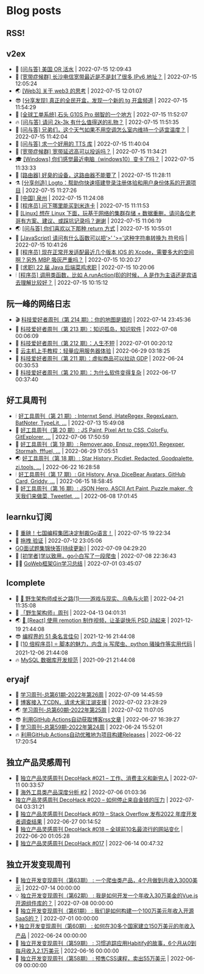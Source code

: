 # Blog posts
## RSS!



## v2ex

<!-- v2ex:START  -->
- 🫶 [[问与答] 美国 OR 活水](https://www.v2ex.com/t/866511#reply0) | 2022-07-15 12:09:43 
- 🧰 [[宽带症候群] 长沙电信宽带最近是不是封了很多 IPv6 地址？](https://www.v2ex.com/t/866510#reply0) | 2022-07-15 12:05:24 
- 🌏 [[Web3] 关于 web3 的思考](https://www.v2ex.com/t/866509#reply0) | 2022-07-15 12:01:07 
- 😎 [[分享发现] 真正的全民开盒，发现一个新的 tg 开盒频道](https://www.v2ex.com/t/866508#reply0) | 2022-07-15 11:54:29 
- 💂 [[全球工单系统] 石头 G10S Pro 弱智的一个地方](https://www.v2ex.com/t/866507#reply0) | 2022-07-15 11:52:07 
- 🔥 [[问与答] 请问 2k-3k 有什么值得送的礼物？](https://www.v2ex.com/t/866506#reply8) | 2022-07-15 11:51:35 
- 🦅 [[问与答] 兄弟们，这个天气如果不用空调怎么室内维持一个适宜温度？](https://www.v2ex.com/t/866505#reply7) | 2022-07-15 11:42:04 
- 🙉 [[问与答] 求一个好用的 TTS 库](https://www.v2ex.com/t/866504#reply0) | 2022-07-15 11:40:04 
- 💫 [[宽带症候群] 宽带延迟高可以投诉吗？](https://www.v2ex.com/t/866503#reply7) | 2022-07-15 11:34:21 
- 🎓 [[Windows] 你们感觉最近电脑（windows10）变卡了吗？](https://www.v2ex.com/t/866502#reply3) | 2022-07-15 11:33:33 
- 🗽 [[路由器] 好臭的设备，这路由器不能要了](https://www.v2ex.com/t/866500#reply0) | 2022-07-15 11:28:11 
- ⚗️ [[分享创造] Logto：帮助你快速搭建登录注册体验和用户身份体系的开源项目](https://www.v2ex.com/t/866499#reply0) | 2022-07-15 11:27:26 
- 🦍 [[中国] 泉州](https://www.v2ex.com/t/866498#reply1) | 2022-07-15 11:24:08 
- 🤩 [[程序员] 问下哪里能买到米连卡](https://www.v2ex.com/t/866497#reply1) | 2022-07-15 11:11:53 
- 🙉 [[Linux] 想在 Linux 下面，玩基于网络的集群存储 + 数据重删，请问各位老哥有方案、建议、或踩坑记录吗？谢谢](https://www.v2ex.com/t/866496#reply2) | 2022-07-15 11:06:19 
- 🌏 [[问与答] 你们喜欢以下那种 return 方式](https://www.v2ex.com/t/866495#reply15) | 2022-07-15 10:55:01 
- 🐘 [[JavaScript] 请问有什么函数可以把‘&gt;’ &#39;&gt;=&#39;这种字符串转换为 符号吗](https://www.v2ex.com/t/866494#reply1) | 2022-07-15 10:41:26 
- 🧰 [[程序员] 现在正常开发适配最近几个版本 IOS 的 Xcode，需要多大的空间啊？另外 MBP 吸灰严重吗？](https://www.v2ex.com/t/866493#reply0) | 2022-07-15 10:20:27 
- 💃 [[求职] 22 届 Java 后端菜鸡求职](https://www.v2ex.com/t/866492#reply6) | 2022-07-15 10:20:06 
- 🕯 [[程序员] 调用类函数，比如 A.runAction&lpar;B&rpar;的时候， A 是作为主语还是宾语去理解比较好？](https://www.v2ex.com/t/866491#reply1) | 2022-07-15 10:15:12 <!-- v2ex:END -->

## 阮一峰的网络日志

<!-- ruanyf:START -->
- 🎬 [科技爱好者周刊（第 214 期）：你的地图是错的](http://www.ruanyifeng.com/blog/2022/07/weekly-issue-214.html) | 2022-07-14 23:45:36 
- 💄 [科技爱好者周刊（第 213 期）：知识孤岛，知识软件](http://www.ruanyifeng.com/blog/2022/07/weekly-issue-213.html) | 2022-07-08 00:06:09 
- 🐎 [科技爱好者周刊（第 212 期）：人生不短](http://www.ruanyifeng.com/blog/2022/07/weekly-issue-212.html) | 2022-07-01 00:20:12 
- 🤔 [云主机上手教程：轻量应用服务器体验](http://www.ruanyifeng.com/blog/2022/06/cloud-server-getting-started-tutorial.html) | 2022-06-29 03:18:25 
- 🧠 [科技爱好者周刊（第 211 期）：虚拟商品可以拉动 GDP](http://www.ruanyifeng.com/blog/2022/06/weekly-issue-211.html) | 2022-06-24 00:30:53 
- 🎃 [科技爱好者周刊（第 210 期）：为什么软件变得复杂](http://www.ruanyifeng.com/blog/2022/06/weekly-issue-210.html) | 2022-06-17 00:37:40 <!-- ruanyf:END -->

## 好工具周刊

<!-- bestxtools:START -->
- 🕯 [好工具周刊（第 21 期）: Internxt Send, iHateRegex, RegexLearn, BatNoter, TypeLit, ...](https://discuss-cn.bestxtools.com/d/58/1) | 2022-07-13 15:49:08 
- 🦩 [好工具周刊（第 20 期）: JS Paint, Pixel Art to CSS, ColorFu, GitExplorer, ...](https://discuss-cn.bestxtools.com/d/57/1) | 2022-07-06 17:50:59 
- 🦄 [好工具周刊（第 19 期）: Remover.app, Enpuz, regex101, Regexper, Stormah, fffuel, ...](https://discuss-cn.bestxtools.com/d/56/1) | 2022-06-29 17:05:51 
- 🌏 [好工具周刊（第 18 期）: Star History, Picdiet, Redacted, Goodpalette, zi.tools, ...](https://discuss-cn.bestxtools.com/d/47/1) | 2022-06-22 16:28:58 
- 🕯 [好工具周刊（第 17 期）: Git History, Arya, DiceBear Avatars, GitHub Card, Griddy, ...](https://discuss-cn.bestxtools.com/d/43/1) | 2022-06-15 18:58:45 
- 📝 [好工具周刊（第 16 期）: JSON Hero, ASCII Art Paint, Puzzle maker, 今天我们来做菜, Tweetlet, ...](https://discuss-cn.bestxtools.com/d/42/1) | 2022-06-08 17:01:45 <!-- bestxtools:END -->


## learnku订阅

<!-- learnku:START -->
- 🦅 [重磅！七国编程集团决定制裁Go语言！](https://learnku.com/articles/69766) | 2022-07-15 19:22:34 
- 🦅 [拖拽 验证](https://learnku.com/articles/69652) | 2022-07-12 23:05:06 
-  [GO面试题集锦快答[持续更新]](https://learnku.com/articles/69250) | 2022-07-09 04:29:20 
- 🌈 [[初学者]学以致用，go小白写了一段爬虫](https://learnku.com/go/t/69522) | 2022-07-08 22:36:43 
- 🧑‍🏫 [GoWeb框架Gin学习总结](https://learnku.com/articles/69259) | 2022-07-01 03:45:07 <!-- learnku:END -->



## lcomplete

<!-- lcomplete:START -->
- 🫶 [🐒 野生架构师成长之路&lpar;1&rpar;——游戏与现实、乌龟与火箭](http://codelc.com/post/growup/s01/) | 2022-04-21 11:35:08 
- 🧰 [「野生架构师」周刊](http://codelc.com/post/essay/%E9%87%8E%E7%94%9F%E6%9E%B6%E6%9E%84%E5%B8%88%E5%91%A8%E5%88%8A%E4%BB%8B%E7%BB%8D/) | 2022-04-13 04:01:31 
- 🌏 [🎄 [React] 使用 remotion 制作视频，让圣诞快乐 PSD 动起来](http://codelc.com/post/dev/js/remotion/) | 2021-12-19 21:44:08 
- 😎 [编程界的 51 条名言佳句](http://codelc.com/post/dev/thinking/quotes/) | 2021-12-16 21:44:08 
- 💂 [[10 倍程序员] ⭐ 脚本的魅力，内含 js 写爬虫、python 骚操作等实用代码](http://codelc.com/post/dev/10x/script/) | 2021-12-06 21:44:08 
- 🔥 [MySQL 数据库开发规范](http://codelc.com/post/dev/db/mysql_standard/) | 2021-09-21 21:44:08 <!-- lcomplete:END -->

## eryajf

<!-- eryajf:START -->
- 🫶 [学习周刊-总第61期-2022年第26周](https://wiki.eryajf.net/pages/703307/) | 2022-07-09 14:45:59 
- 🧰 [博客接入了CDN，请求大家江湖支援](https://wiki.eryajf.net/pages/5f559d/) | 2022-07-02 23:28:29 
- 🌏 [学习周刊-总第60期-2022年第25周](https://wiki.eryajf.net/pages/bff449/) | 2022-07-02 11:07:05 
- 😎 [利用GitHub Actions自动获取博客rss文章](https://wiki.eryajf.net/pages/1b1ba3/) | 2022-06-27 16:39:27 
- 💂 [学习周刊-总第59期-2022年第24周](https://wiki.eryajf.net/pages/b0bdd0/) | 2022-06-24 15:52:01 
- 🔥 [利用GitHub Actions自动优雅地为项目构建Releases](https://wiki.eryajf.net/pages/f3e878/) | 2022-06-22 17:20:54 <!-- eryajf:END -->



## 独立产品灵感周刊

<!-- DecoHack:START -->
- 🦣 [独立产品灵感周刊 DecoHack #021 – 工作、消费主义和新穷人](https://www.decohack.com/Post/753) | 2022-07-11 00:33:57 
- 🤡 [海外工具类产品深度分析 #2](https://www.decohack.com/Post/746) | 2022-07-06 01:03:36 
-  [独立产品灵感周刊 DecoHack #020 – 如何停止来自金钱的压力](https://www.decohack.com/Post/728) | 2022-07-04 03:31:21 
- 🐲 [独立产品灵感周刊 DecoHack #019 – Stack Overflow 发布2022 年度开发者调查结果](https://www.decohack.com/Post/699) | 2022-06-27 00:14:52 
- 🦅 [独立产品灵感周刊 DecoHack #018 – 全球前10名最流行的网站变化](https://www.decohack.com/Post/680) | 2022-06-20 01:05:28 
- 🧰 [独立产品灵感周刊 DecoHack #017](https://www.decohack.com/Post/663) | 2022-06-14 00:47:32 <!-- DecoHack:END -->

## 独立开发变现周刊

<!-- easyindie:START -->
- 💂 [独立开发变现周刊（第63期） : 一个爬虫类产品，4个月做到月收入3000美元](https://www.ezindie.com/weekly/issue-63) | 2022-07-14 00:00:00 
- 💡 [独立开发变现周刊（第62期） : 我是如何开发一个年收入30万美金的Vue.js开源组件库的？](https://www.ezindie.com/weekly/issue-62) | 2022-07-08 00:00:00 
- 🌋 [独立开发变现周刊（第61期） : 我们是如何构建一个100万美元年收入开源SaaS的？](https://www.ezindie.com/weekly/issue-61) | 2022-07-01 00:00:00 
- 🕴 [独立开发变现周刊（第60期） : 如何在30多个国家建立150万美元的年收入产品](https://www.ezindie.com/weekly/issue-60) | 2022-06-24 00:00:00 
- 🎊 [独立开发变现周刊（第59期） : 习惯追踪应用Habitify的故事，6个月从0到每月收入2.1万美元](https://www.ezindie.com/weekly/issue-59) | 2022-06-16 00:00:00 
- 🤔 [独立开发变现周刊（第58期） : 预售CSS课程，卖出55万美元](https://www.ezindie.com/weekly/issue-58) | 2022-06-09 00:00:00 <!-- easyindie:END -->



